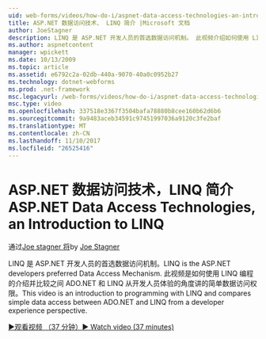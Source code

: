 ```yaml
---
uid: web-forms/videos/how-do-i/aspnet-data-access-technologies-an-introduction-to-linq
title: ASP.NET 数据访问技术、 LINQ 简介 |Microsoft 文档
author: JoeStagner
description: LINQ 是 ASP.NET 开发人员的首选数据访问机制。 此视频介绍如何使用 LINQ 编程和比较简单数据访问 betwee...
ms.author: aspnetcontent
manager: wpickett
ms.date: 10/13/2009
ms.topic: article
ms.assetid: e6792c2a-02db-440a-9070-40a0c0952b27
ms.technology: dotnet-webforms
ms.prod: .net-framework
msc.legacyurl: /web-forms/videos/how-do-i/aspnet-data-access-technologies-an-introduction-to-linq
msc.type: video
ms.openlocfilehash: 337518e3367f3504bafa78880b8cee160b62d6b6
ms.sourcegitcommit: 9a9483aceb34591c97451997036a9120c3fe2baf
ms.translationtype: MT
ms.contentlocale: zh-CN
ms.lasthandoff: 11/10/2017
ms.locfileid: "26525416"
---
```

<a name="aspnet-data-access-technologies-an-introduction-to-linq"></a><span data-ttu-id="e229d-104">ASP.NET 数据访问技术，LINQ 简介</span><span class="sxs-lookup"><span data-stu-id="e229d-104">ASP.NET Data Access Technologies, an Introduction to LINQ</span></span>
====================
<span data-ttu-id="e229d-105">通过[Joe stagner 将](https://github.com/JoeStagner)</span><span class="sxs-lookup"><span data-stu-id="e229d-105">by [Joe Stagner](https://github.com/JoeStagner)</span></span>

<span data-ttu-id="e229d-106">LINQ 是 ASP.NET 开发人员的首选数据访问机制。</span><span class="sxs-lookup"><span data-stu-id="e229d-106">LINQ is the ASP.NET developers preferred Data Access Mechanism.</span></span> <span data-ttu-id="e229d-107">此视频是如何使用 LINQ 编程的介绍并比较之间 ADO.NET 和 LINQ 从开发人员体验的角度讲的简单数据访问权限。</span><span class="sxs-lookup"><span data-stu-id="e229d-107">This video is an introduction to programming with LINQ and compares simple data access between ADO.NET and LINQ from a developer experience perspective.</span></span>

[<span data-ttu-id="e229d-108">&#9654;观看视频 （37 分钟）</span><span class="sxs-lookup"><span data-stu-id="e229d-108">&#9654; Watch video (37 minutes)</span></span>](https://channel9.msdn.com/Blogs/ASP-NET-Site-Videos/aspnet-data-access-technologies-an-introduction-to-linq)
